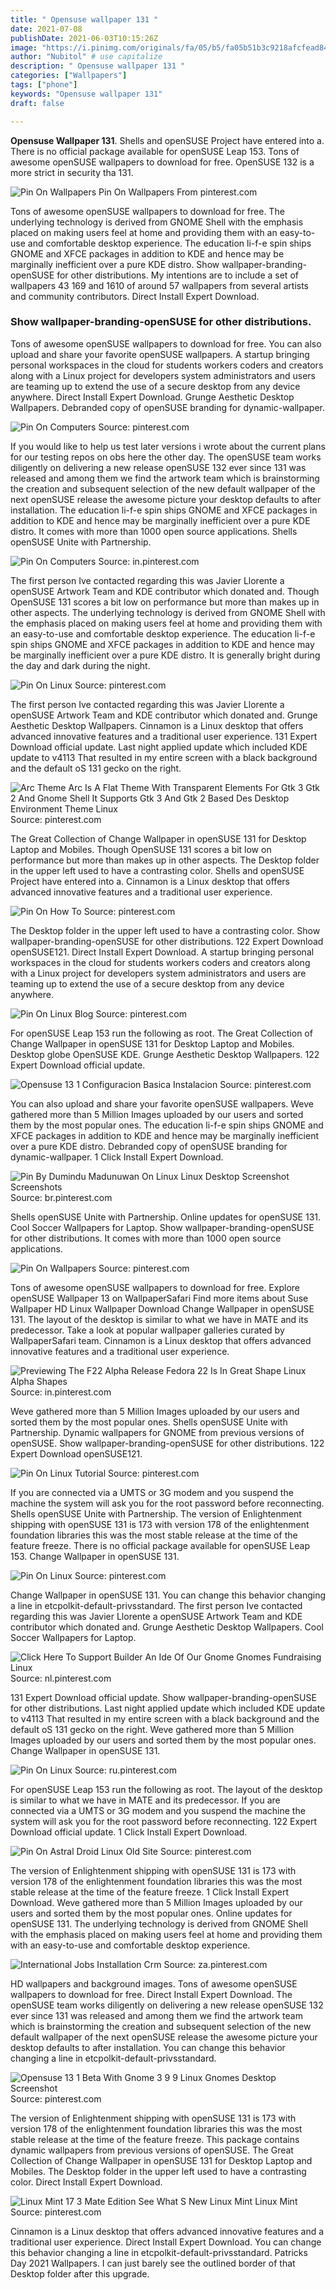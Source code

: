 ```yaml
---
title: " Opensuse wallpaper 131 "
date: 2021-07-08
publishDate: 2021-06-03T10:15:26Z
image: "https://i.pinimg.com/originals/fa/05/b5/fa05b51b3c9218afcfead8434ca3e52d.jpg"
author: "Nubitol" # use capitalize
description: " Opensuse wallpaper 131 "
categories: ["Wallpapers"]
tags: ["phone"]
keywords: "Opensuse wallpaper 131"
draft: false

---
```



**Opensuse Wallpaper 131**. Shells and openSUSE Project have entered into a. There is no official package available for openSUSE Leap 153. Tons of awesome openSUSE wallpapers to download for free. OpenSUSE 132 is a more strict in security tha 131.

![Pin On Wallpapers](https://i.pinimg.com/originals/ae/16/29/ae1629ade6cdbe9c1816c71406c25c29.jpg "Pin On Wallpapers")
Pin On Wallpapers From pinterest.com


Tons of awesome openSUSE wallpapers to download for free. The underlying technology is derived from GNOME Shell with the emphasis placed on making users feel at home and providing them with an easy-to-use and comfortable desktop experience. The education li-f-e spin ships GNOME and XFCE packages in addition to KDE and hence may be marginally inefficient over a pure KDE distro. Show wallpaper-branding-openSUSE for other distributions. My intentions are to include a set of wallpapers 43 169 and 1610 of around 57 wallpapers from several artists and community contributors. Direct Install Expert Download.

### Show wallpaper-branding-openSUSE for other distributions.

Tons of awesome openSUSE wallpapers to download for free. You can also upload and share your favorite openSUSE wallpapers. A startup bringing personal workspaces in the cloud for students workers coders and creators along with a Linux project for developers system administrators and users are teaming up to extend the use of a secure desktop from any device anywhere. Direct Install Expert Download. Grunge Aesthetic Desktop Wallpapers. Debranded copy of openSUSE branding for dynamic-wallpaper.


![Pin On Computers](https://i.pinimg.com/originals/88/4f/7c/884f7ca69a9234a84d6c33032d73b26b.jpg "Pin On Computers")
Source: pinterest.com

If you would like to help us test later versions i wrote about the current plans for our testing repos on obs here the other day. The openSUSE team works diligently on delivering a new release openSUSE 132 ever since 131 was released and among them we find the artwork team which is brainstorming the creation and subsequent selection of the new default wallpaper of the next openSUSE release the awesome picture your desktop defaults to after installation. The education li-f-e spin ships GNOME and XFCE packages in addition to KDE and hence may be marginally inefficient over a pure KDE distro. It comes with more than 1000 open source applications. Shells openSUSE Unite with Partnership.

![Pin On Computers](https://i.pinimg.com/originals/0d/90/c3/0d90c3bc1c4d7254bcb0da2898d5269b.jpg "Pin On Computers")
Source: in.pinterest.com

The first person Ive contacted regarding this was Javier Llorente a openSUSE Artwork Team and KDE contributor which donated and. Though OpenSUSE 131 scores a bit low on performance but more than makes up in other aspects. The underlying technology is derived from GNOME Shell with the emphasis placed on making users feel at home and providing them with an easy-to-use and comfortable desktop experience. The education li-f-e spin ships GNOME and XFCE packages in addition to KDE and hence may be marginally inefficient over a pure KDE distro. It is generally bright during the day and dark during the night.

![Pin On Linux](https://i.pinimg.com/originals/c3/ba/7d/c3ba7db1de4612f0804d00de75ce991a.jpg "Pin On Linux")
Source: pinterest.com

The first person Ive contacted regarding this was Javier Llorente a openSUSE Artwork Team and KDE contributor which donated and. Grunge Aesthetic Desktop Wallpapers. Cinnamon is a Linux desktop that offers advanced innovative features and a traditional user experience. 131 Expert Download official update. Last night applied update which included KDE update to v4113 That resulted in my entire screen with a black background and the default oS 131 gecko on the right.

![Arc Theme Arc Is A Flat Theme With Transparent Elements For Gtk 3 Gtk 2 And Gnome Shell It Supports Gtk 3 And Gtk 2 Based Des Desktop Environment Theme Linux](https://i.pinimg.com/originals/0b/7d/ea/0b7dea598c26994199c30f14ca9e8aa6.png "Arc Theme Arc Is A Flat Theme With Transparent Elements For Gtk 3 Gtk 2 And Gnome Shell It Supports Gtk 3 And Gtk 2 Based Des Desktop Environment Theme Linux")
Source: pinterest.com

The Great Collection of Change Wallpaper in openSUSE 131 for Desktop Laptop and Mobiles. Though OpenSUSE 131 scores a bit low on performance but more than makes up in other aspects. The Desktop folder in the upper left used to have a contrasting color. Shells and openSUSE Project have entered into a. Cinnamon is a Linux desktop that offers advanced innovative features and a traditional user experience.

![Pin On How To](https://i.pinimg.com/originals/87/8e/da/878eda4575644d43b8fb76f37f54d188.jpg "Pin On How To")
Source: pinterest.com

The Desktop folder in the upper left used to have a contrasting color. Show wallpaper-branding-openSUSE for other distributions. 122 Expert Download openSUSE121. Direct Install Expert Download. A startup bringing personal workspaces in the cloud for students workers coders and creators along with a Linux project for developers system administrators and users are teaming up to extend the use of a secure desktop from any device anywhere.

![Pin On Linux Blog](https://i.pinimg.com/originals/40/09/0f/40090fa8e15ca2eca06523e07714c31f.png "Pin On Linux Blog")
Source: pinterest.com

For openSUSE Leap 153 run the following as root. The Great Collection of Change Wallpaper in openSUSE 131 for Desktop Laptop and Mobiles. Desktop globe OpenSUSE KDE. Grunge Aesthetic Desktop Wallpapers. 122 Expert Download official update.

![Opensuse 13 1 Configuracion Basica Instalacion](https://i.pinimg.com/originals/20/5b/00/205b009ce1eb982115b20dbdff91f75e.jpg "Opensuse 13 1 Configuracion Basica Instalacion")
Source: pinterest.com

You can also upload and share your favorite openSUSE wallpapers. Weve gathered more than 5 Million Images uploaded by our users and sorted them by the most popular ones. The education li-f-e spin ships GNOME and XFCE packages in addition to KDE and hence may be marginally inefficient over a pure KDE distro. Debranded copy of openSUSE branding for dynamic-wallpaper. 1 Click Install Expert Download.

![Pin By Dumindu Madunuwan On Linux Linux Desktop Screenshot Screenshots](https://i.pinimg.com/originals/2c/37/da/2c37da0a94453abd77568534e04a94c6.png "Pin By Dumindu Madunuwan On Linux Linux Desktop Screenshot Screenshots")
Source: br.pinterest.com

Shells openSUSE Unite with Partnership. Online updates for openSUSE 131. Cool Soccer Wallpapers for Laptop. Show wallpaper-branding-openSUSE for other distributions. It comes with more than 1000 open source applications.

![Pin On Wallpapers](https://i.pinimg.com/originals/ae/16/29/ae1629ade6cdbe9c1816c71406c25c29.jpg "Pin On Wallpapers")
Source: pinterest.com

Tons of awesome openSUSE wallpapers to download for free. Explore openSUSE Wallpaper 13 on WallpaperSafari Find more items about Suse Wallpaper HD Linux Wallpaper Download Change Wallpaper in openSUSE 131. The layout of the desktop is similar to what we have in MATE and its predecessor. Take a look at popular wallpaper galleries curated by WallpaperSafari team. Cinnamon is a Linux desktop that offers advanced innovative features and a traditional user experience.

![Previewing The F22 Alpha Release Fedora 22 Is In Great Shape Linux Alpha Shapes](https://i.pinimg.com/originals/37/04/67/370467aeaa6918b015519b404f77871c.jpg "Previewing The F22 Alpha Release Fedora 22 Is In Great Shape Linux Alpha Shapes")
Source: in.pinterest.com

Weve gathered more than 5 Million Images uploaded by our users and sorted them by the most popular ones. Shells openSUSE Unite with Partnership. Dynamic wallpapers for GNOME from previous versions of openSUSE. Show wallpaper-branding-openSUSE for other distributions. 122 Expert Download openSUSE121.

![Pin On Linux Tutorial](https://i.pinimg.com/originals/a9/0e/8c/a90e8cbc2de0a83f9728488ec235a7ec.jpg "Pin On Linux Tutorial")
Source: pinterest.com

If you are connected via a UMTS or 3G modem and you suspend the machine the system will ask you for the root password before reconnecting. Shells openSUSE Unite with Partnership. The version of Enlightenment shipping with openSUSE 131 is 173 with version 178 of the enlightenment foundation libraries this was the most stable release at the time of the feature freeze. There is no official package available for openSUSE Leap 153. Change Wallpaper in openSUSE 131.

![Pin On Linux](https://i.pinimg.com/originals/8f/52/68/8f526862203ffe89fa648935dfafb576.png "Pin On Linux")
Source: pinterest.com

Change Wallpaper in openSUSE 131. You can change this behavior changing a line in etcpolkit-default-privsstandard. The first person Ive contacted regarding this was Javier Llorente a openSUSE Artwork Team and KDE contributor which donated and. Grunge Aesthetic Desktop Wallpapers. Cool Soccer Wallpapers for Laptop.

![Click Here To Support Builder An Ide Of Our Gnome Gnomes Fundraising Linux](https://i.pinimg.com/originals/c9/31/9d/c9319d3693274665e97cbeee1a97bfd9.png "Click Here To Support Builder An Ide Of Our Gnome Gnomes Fundraising Linux")
Source: nl.pinterest.com

131 Expert Download official update. Show wallpaper-branding-openSUSE for other distributions. Last night applied update which included KDE update to v4113 That resulted in my entire screen with a black background and the default oS 131 gecko on the right. Weve gathered more than 5 Million Images uploaded by our users and sorted them by the most popular ones. Change Wallpaper in openSUSE 131.

![Pin On Linux](https://i.pinimg.com/originals/e4/fb/2c/e4fb2c247b1f0c5b91e4b8a4e700c5a1.png "Pin On Linux")
Source: ru.pinterest.com

For openSUSE Leap 153 run the following as root. The layout of the desktop is similar to what we have in MATE and its predecessor. If you are connected via a UMTS or 3G modem and you suspend the machine the system will ask you for the root password before reconnecting. 122 Expert Download official update. 1 Click Install Expert Download.

![Pin On Astral Droid Linux Old Site](https://i.pinimg.com/originals/e7/2d/36/e72d36a11338bf1dc2ec0f12e0af93be.png "Pin On Astral Droid Linux Old Site")
Source: pinterest.com

The version of Enlightenment shipping with openSUSE 131 is 173 with version 178 of the enlightenment foundation libraries this was the most stable release at the time of the feature freeze. 1 Click Install Expert Download. Weve gathered more than 5 Million Images uploaded by our users and sorted them by the most popular ones. Online updates for openSUSE 131. The underlying technology is derived from GNOME Shell with the emphasis placed on making users feel at home and providing them with an easy-to-use and comfortable desktop experience.

![International Jobs Installation Crm](https://i.pinimg.com/originals/16/64/fe/1664fe8becee5b347afd092b8d51d472.png "International Jobs Installation Crm")
Source: za.pinterest.com

HD wallpapers and background images. Tons of awesome openSUSE wallpapers to download for free. Direct Install Expert Download. The openSUSE team works diligently on delivering a new release openSUSE 132 ever since 131 was released and among them we find the artwork team which is brainstorming the creation and subsequent selection of the new default wallpaper of the next openSUSE release the awesome picture your desktop defaults to after installation. You can change this behavior changing a line in etcpolkit-default-privsstandard.

![Opensuse 13 1 Beta With Gnome 3 9 9 Linux Gnomes Desktop Screenshot](https://i.pinimg.com/originals/3b/1c/2b/3b1c2b416ec35ab71f20c652bff9b2d9.png "Opensuse 13 1 Beta With Gnome 3 9 9 Linux Gnomes Desktop Screenshot")
Source: pinterest.com

The version of Enlightenment shipping with openSUSE 131 is 173 with version 178 of the enlightenment foundation libraries this was the most stable release at the time of the feature freeze. This package contains dynamic wallpapers from previous versions of openSUSE. The Great Collection of Change Wallpaper in openSUSE 131 for Desktop Laptop and Mobiles. The Desktop folder in the upper left used to have a contrasting color. Direct Install Expert Download.

![Linux Mint 17 3 Mate Edition See What S New Linux Mint Linux Mint](https://i.pinimg.com/originals/fa/05/b5/fa05b51b3c9218afcfead8434ca3e52d.jpg "Linux Mint 17 3 Mate Edition See What S New Linux Mint Linux Mint")
Source: pinterest.com

Cinnamon is a Linux desktop that offers advanced innovative features and a traditional user experience. Direct Install Expert Download. You can change this behavior changing a line in etcpolkit-default-privsstandard. Patricks Day 2021 Wallpapers. I can just barely see the outlined border of that Desktop folder after this upgrade.

